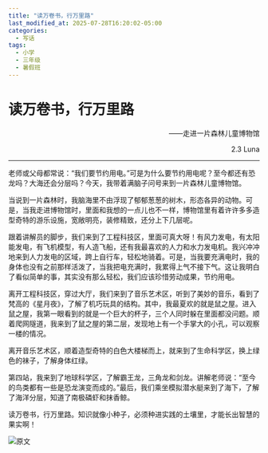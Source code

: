 ```yaml
---
title: "读万卷书，行万里路"
last_modified_at: 2025-07-28T16:20:02-05:00
categories:
  - 写话
tags:
  - 小学
  - 三年级
  - 暑假班
---
```

# 读万卷书，行万里路
<p align="right">——走进一片森林儿童博物馆</p>
<p align="right">2.3 Luna</p>

---



老师或父母都常说：“我们要节约用电。”可是为什么要节约用电呢？至今都还有恐龙吗？大海还会分层吗？今天，我带着满脑子问号来到一片森林儿童博物馆。

当说到一片森林时，我脑海里不由浮现了郁郁葱葱的树木，形态各异的动物。可是，当我走进博物馆时，里面和我想的一点儿也不一样，博物馆里有着许许多多造型奇特的游乐设施，宽敞明亮，装修精致，还分上下几层呢。

跟着讲解员的脚步，我们来到了工程科技区，里面可真大呀！有风力发电，有太阳能发电，有飞机模型，有人造飞船，还有我最喜欢的人力和水力发电机。我兴冲冲地来到人力发电的区域，跨上自行车，轻松地骑着。可是，当我要充满电时，我的身体也没有之前那样活泼了，当我把电充满时，我累得上气不接下气。这让我明白了看似简单的事，其实没有那么轻松，我们应该珍惜劳动成果，节约用电。

离开工程科技区，穿过大厅，我们来到了音乐艺术区，听到了美妙的音乐，看到了梵高的《星月夜》，了解了机巧玩具的结构。其中，我最夏欢的就是鼠之屋。进入鼠之屋，我第一眼看到的就是一个巨大的杯子，三个人同时躲在里面都没问题。顺着爬网隧道，我来到了鼠之屋的第二层，发现地上有一个手掌大的小孔，可以观察一楼的情况。

离开音乐艺术区，顺着造型奇特的白色大楼梯而上，就来到了生命科学区，换上绿色的袜子，了解身体红绿。

第四站，我来到了地球科学区，了解霸王龙，三角龙和剑龙。讲解老师说：“至今的鸟类都有一些是恐龙演变而成的。”最后，我们乘坐模拟潜水艇来到了海下，了解了海洋分层，知道了南极磷虾和抹香鲸。

读万卷书，行万里路。知识就像小种子，必须种进实践的土壤里，才能长出智慧的果实啊！

![原文](https://damoshushu.github.io/luna.github.io/assets/images/bio-photo.jpg)
